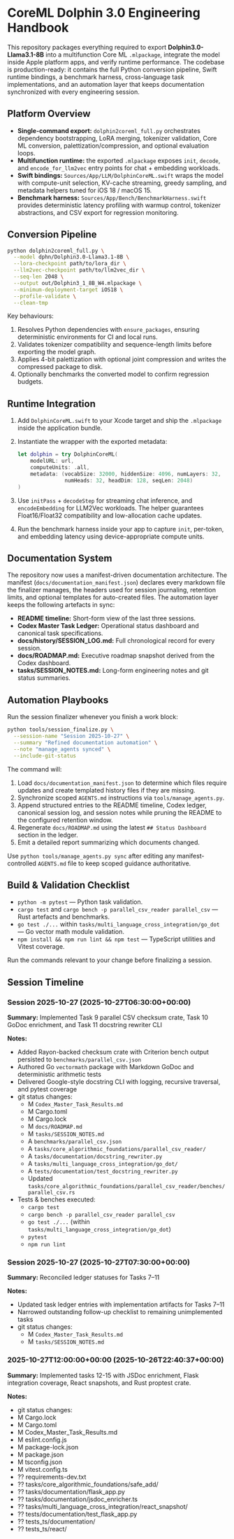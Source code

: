# CoreML Dolphin 3.0 Engineering Handbook

This repository packages everything required to export **Dolphin3.0-Llama3.1-8B**
into a multifunction Core ML `.mlpackage`, integrate the model inside Apple
platform apps, and verify runtime performance. The codebase is production-ready:
it contains the full Python conversion pipeline, Swift runtime bindings, a
benchmark harness, cross-language task implementations, and an automation layer
that keeps documentation synchronized with every engineering session.

## Platform Overview

- **Single-command export:** `dolphin2coreml_full.py` orchestrates dependency
  bootstrapping, LoRA merging, tokenizer validation, Core ML conversion,
  palettization/compression, and optional evaluation loops.
- **Multifunction runtime:** the exported `.mlpackage` exposes `init`, `decode`,
  and `encode_for_llm2vec` entry points for chat + embedding workloads.
- **Swift bindings:** `Sources/App/LLM/DolphinCoreML.swift` wraps the model with
  compute-unit selection, KV-cache streaming, greedy sampling, and metadata
  helpers tuned for iOS 18 / macOS 15.
- **Benchmark harness:** `Sources/App/Bench/BenchmarkHarness.swift` provides
  deterministic latency profiling with warmup control, tokenizer abstractions,
  and CSV export for regression monitoring.

## Conversion Pipeline

```bash
python dolphin2coreml_full.py \
  --model dphn/Dolphin3.0-Llama3.1-8B \
  --lora-checkpoint path/to/lora_dir \
  --llm2vec-checkpoint path/to/llm2vec_dir \
  --seq-len 2048 \
  --output out/Dolphin3_1_8B_W4.mlpackage \
  --minimum-deployment-target iOS18 \
  --profile-validate \
  --clean-tmp
```

Key behaviours:

1. Resolves Python dependencies with `ensure_packages`, ensuring deterministic
   environments for CI and local runs.
2. Validates tokenizer compatibility and sequence-length limits before
   exporting the model graph.
3. Applies 4-bit palettization with optional joint compression and writes the
   compressed package to disk.
4. Optionally benchmarks the converted model to confirm regression budgets.

## Runtime Integration

1. Add `DolphinCoreML.swift` to your Xcode target and ship the `.mlpackage`
   inside the application bundle.
2. Instantiate the wrapper with the exported metadata:

   ```swift
   let dolphin = try DolphinCoreML(
       modelURL: url,
       computeUnits: .all,
       metadata: (vocabSize: 32000, hiddenSize: 4096, numLayers: 32,
                  numHeads: 32, headDim: 128, seqLen: 2048)
   )
   ```

3. Use `initPass` + `decodeStep` for streaming chat inference, and
   `encodeEmbedding` for LLM2Vec workloads. The helper guarantees Float16/Float32
   compatibility and low-allocation cache updates.
4. Run the benchmark harness inside your app to capture `init`, per-token, and
   embedding latency using device-appropriate compute units.

## Documentation System

The repository now uses a manifest-driven documentation architecture. The
manifest (`docs/documentation_manifest.json`) declares every markdown file the
finalizer manages, the headers used for session journaling, retention limits,
and optional templates for auto-created files. The automation layer keeps the
following artefacts in sync:

- **README timeline:** Short-form view of the last three sessions.
- **Codex Master Task Ledger:** Operational status dashboard and canonical task
  specifications.
- **docs/history/SESSION_LOG.md:** Full chronological record for every session.
- **docs/ROADMAP.md:** Executive roadmap snapshot derived from the Codex
  dashboard.
- **tasks/SESSION_NOTES.md:** Long-form engineering notes and git status
  summaries.

## Automation Playbooks

Run the session finalizer whenever you finish a work block:

```bash
python tools/session_finalize.py \
  --session-name "Session 2025-10-27" \
  --summary "Refined documentation automation" \
  --note "manage_agents synced" \
  --include-git-status
```

The command will:

1. Load `docs/documentation_manifest.json` to determine which files require
   updates and create templated history files if they are missing.
2. Synchronize scoped `AGENTS.md` instructions via `tools/manage_agents.py`.
3. Append structured entries to the README timeline, Codex ledger, canonical
   session log, and session notes while pruning the README to the configured
   retention window.
4. Regenerate `docs/ROADMAP.md` using the latest `## Status Dashboard` section in
   the ledger.
5. Emit a detailed report summarizing which documents changed.

Use `python tools/manage_agents.py sync` after editing any manifest-controlled
`AGENTS.md` file to keep scoped guidance authoritative.

## Build & Validation Checklist

- `python -m pytest` — Python task validation.
- `cargo test` and `cargo bench -p parallel_csv_reader parallel_csv` — Rust
  artefacts and benchmarks.
- `go test ./...` within `tasks/multi_language_cross_integration/go_dot` — Go
  vector math module validation.
- `npm install && npm run lint && npm test` — TypeScript utilities and Vitest
  coverage.

Run the commands relevant to your change before finalizing a session.

## Session Timeline

<!-- session-log:session-2025-10-27-063000:2025-10-27T06:30:00+00:00 -->
### Session 2025-10-27 (2025-10-27T06:30:00+00:00)

**Summary:** Implemented Task 9 parallel CSV checksum crate, Task 10 GoDoc enrichment, and Task 11 docstring rewriter CLI

**Notes:**
- Added Rayon-backed checksum crate with Criterion bench output persisted to `benchmarks/parallel_csv.json`
- Authored Go `vectormath` package with Markdown GoDoc and deterministic arithmetic tests
- Delivered Google-style docstring CLI with logging, recursive traversal, and pytest coverage
- git status changes:
  - M `Codex_Master_Task_Results.md`
  - M Cargo.toml
  - M Cargo.lock
  - M `docs/ROADMAP.md`
  - M `tasks/SESSION_NOTES.md`
  - A `benchmarks/parallel_csv.json`
  - A `tasks/core_algorithmic_foundations/parallel_csv_reader/`
  - A `tasks/documentation/docstring_rewriter.py`
  - A `tasks/multi_language_cross_integration/go_dot/`
  - A `tests/documentation/test_docstring_rewriter.py`
  - Updated `tasks/core_algorithmic_foundations/parallel_csv_reader/benches/parallel_csv.rs`
- Tests & benches executed:
  - `cargo test`
  - `cargo bench -p parallel_csv_reader parallel_csv`
  - `go test ./...` (within `tasks/multi_language_cross_integration/go_dot`)
  - `pytest`
  - `npm run lint`

<!-- session-log:session-2025-10-27-073000:2025-10-27T07:30:00+00:00 -->
### Session 2025-10-27 (2025-10-27T07:30:00+00:00)

**Summary:** Reconciled ledger statuses for Tasks 7–11

**Notes:**
- Updated task ledger entries with implementation artifacts for Tasks 7–11
- Narrowed outstanding follow-up checklist to remaining unimplemented tasks
- git status changes:
  - M `Codex_Master_Task_Results.md`
  - M `tasks/SESSION_NOTES.md`

<!-- session-log:2025-10-27t12-00-00-00-00:2025-10-26T22:40:37+00:00 -->
### 2025-10-27T12:00:00+00:00 (2025-10-26T22:40:37+00:00)

**Summary:** Implemented tasks 12-15 with JSDoc enrichment, Flask integration coverage, React snapshots, and Rust proptest crate.

**Notes:**
- git status changes:
- M Cargo.lock
- M Cargo.toml
- M Codex_Master_Task_Results.md
- M eslint.config.js
- M package-lock.json
- M package.json
- M tsconfig.json
- M vitest.config.ts
- ?? requirements-dev.txt
- ?? tasks/core_algorithmic_foundations/safe_add/
- ?? tasks/documentation/flask_app.py
- ?? tasks/documentation/jsdoc_enricher.ts
- ?? tasks/multi_language_cross_integration/react_snapshot/
- ?? tests/documentation/test_flask_app.py
- ?? tests_ts/documentation/
- ?? tests_ts/react/


